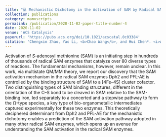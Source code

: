 ```yaml
---
title: "💻 Mechanistic Dichotomy in the Activation of SAM by Radical SAM Enzymes: QM/MM Modeling Deciphers the Determinant"
collection: publications
category: manuscripts
permalink: /publication/2020-11-02-paper-title-number-4
date: 2020-11-02
venue: 'ACS Catalysis'
paperurl: 'https://pubs.acs.org/doi/10.1021/acscatal.0c03384'
citation: 'Chengxin Zhao, Yao Li, <b>Chao Wang</b>, and Hui Chen*. <i>ACS Catal</i> <b>2020</b>, 10(22), 13245-13250'
---
```

Activation of <i>S</i>-adenosyl methionine (SAM) is an initiating step in hundreds of thousands of radical SAM enzymes that catalyze over 80 diverse types of reactions. The fundamental mechanisms, however, remain unclear. In this work, via multistate QM/MM theory, we report our discovery that the SAM activation mechanism in the radical SAM enzymes Dph2 and PFL-AE is controlled by the binding structure of SAM to a [4Fe–4S] cluster cofactor. Two distinguishing types of SAM binding structures, different in the orientation of the C–S bond to be cleaved in SAM relative to the SAM-binding iron, led separately to a concerted and a stepwise pathway to form the Ω-type species, a key type of bio-organometallic intermediates captured experimentally for these two enzymes. This theoretically deciphered determinant from Dph2 and PFL-AE for the mechanistic dichotomy enables a prediction of the SAM activation pathway adopted in many other radical SAM enzymes, which opens up an avenue for understanding the SAM activation in the radical SAM enzymes.
